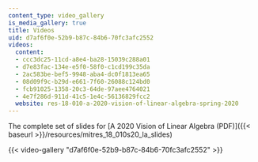 ```yaml
---
content_type: video_gallery
is_media_gallery: true
title: Videos
uid: d7af6f0e-52b9-b87c-84b6-70fc3afc2552
videos:
  content:
  - ccc3dc25-11cd-a8e4-ba28-15039c288a01
  - d7e83fac-134e-e5f0-58f0-c1cd199c35da
  - 2ac583be-bef5-9948-aba4-dc0f1813ea65
  - 08d09f9c-b29d-e661-7f60-26088c124bd0
  - fcb91025-1358-20c3-64de-97aee4764021
  - 4e7f286d-911d-41c5-1e4c-56136829fcc2
  website: res-18-010-a-2020-vision-of-linear-algebra-spring-2020
---
```


The complete set of slides for [A 2020 Vision of Linear Algebra (PDF)]({{< baseurl >}}/resources/mitres_18_010s20_la_slides)

{{< video-gallery "d7af6f0e-52b9-b87c-84b6-70fc3afc2552" >}}

